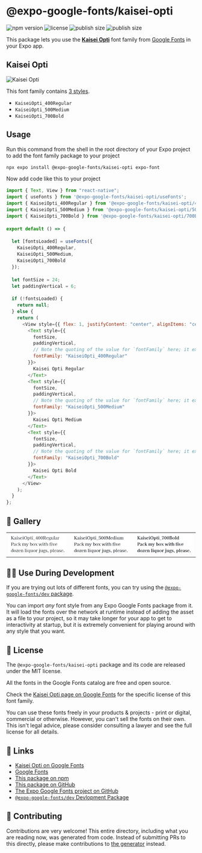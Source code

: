 # @expo-google-fonts/kaisei-opti

![npm version](https://flat.badgen.net/npm/v/@expo-google-fonts/kaisei-opti)
![license](https://flat.badgen.net/github/license/expo/google-fonts)
![publish size](https://flat.badgen.net/packagephobia/install/@expo-google-fonts/kaisei-opti)
![publish size](https://flat.badgen.net/packagephobia/publish/@expo-google-fonts/kaisei-opti)

This package lets you use the [**Kaisei Opti**](https://fonts.google.com/specimen/Kaisei+Opti) font family from [Google Fonts](https://fonts.google.com/) in your Expo app.

## Kaisei Opti

![Kaisei Opti](./font-family.png)

This font family contains [3 styles](#-gallery).

- `KaiseiOpti_400Regular`
- `KaiseiOpti_500Medium`
- `KaiseiOpti_700Bold`

## Usage

Run this command from the shell in the root directory of your Expo project to add the font family package to your project

```sh
npx expo install @expo-google-fonts/kaisei-opti expo-font
```

Now add code like this to your project

```js
import { Text, View } from "react-native";
import { useFonts } from '@expo-google-fonts/kaisei-opti/useFonts';
import { KaiseiOpti_400Regular } from '@expo-google-fonts/kaisei-opti/400Regular';
import { KaiseiOpti_500Medium } from '@expo-google-fonts/kaisei-opti/500Medium';
import { KaiseiOpti_700Bold } from '@expo-google-fonts/kaisei-opti/700Bold';

export default () => {

  let [fontsLoaded] = useFonts({
    KaiseiOpti_400Regular, 
    KaiseiOpti_500Medium, 
    KaiseiOpti_700Bold
  });

  let fontSize = 24;
  let paddingVertical = 6;

  if (!fontsLoaded) {
    return null;
  } else {
    return (
      <View style={{ flex: 1, justifyContent: "center", alignItems: "center" }}>
        <Text style={{
          fontSize,
          paddingVertical,
          // Note the quoting of the value for `fontFamily` here; it expects a string!
          fontFamily: "KaiseiOpti_400Regular"
        }}>
          Kaisei Opti Regular
        </Text>
        <Text style={{
          fontSize,
          paddingVertical,
          // Note the quoting of the value for `fontFamily` here; it expects a string!
          fontFamily: "KaiseiOpti_500Medium"
        }}>
          Kaisei Opti Medium
        </Text>
        <Text style={{
          fontSize,
          paddingVertical,
          // Note the quoting of the value for `fontFamily` here; it expects a string!
          fontFamily: "KaiseiOpti_700Bold"
        }}>
          Kaisei Opti Bold
        </Text>
      </View>
    );
  }
};
```

## 🔡 Gallery


||||
|-|-|-|
|![KaiseiOpti_400Regular](./400Regular/KaiseiOpti_400Regular.ttf.png)|![KaiseiOpti_500Medium](./500Medium/KaiseiOpti_500Medium.ttf.png)|![KaiseiOpti_700Bold](./700Bold/KaiseiOpti_700Bold.ttf.png)||


## 👩‍💻 Use During Development

If you are trying out lots of different fonts, you can try using the [`@expo-google-fonts/dev` package](https://github.com/expo/google-fonts/tree/master/font-packages/dev#readme).

You can import _any_ font style from any Expo Google Fonts package from it. It will load the fonts over the network at runtime instead of adding the asset as a file to your project, so it may take longer for your app to get to interactivity at startup, but it is extremely convenient for playing around with any style that you want.


## 📖 License

The `@expo-google-fonts/kaisei-opti` package and its code are released under the MIT license.

All the fonts in the Google Fonts catalog are free and open source.

Check the [Kaisei Opti page on Google Fonts](https://fonts.google.com/specimen/Kaisei+Opti) for the specific license of this font family.

You can use these fonts freely in your products & projects - print or digital, commercial or otherwise. However, you can't sell the fonts on their own. This isn't legal advice, please consider consulting a lawyer and see the full license for all details.

## 🔗 Links

- [Kaisei Opti on Google Fonts](https://fonts.google.com/specimen/Kaisei+Opti)
- [Google Fonts](https://fonts.google.com/)
- [This package on npm](https://www.npmjs.com/package/@expo-google-fonts/kaisei-opti)
- [This package on GitHub](https://github.com/expo/google-fonts/tree/master/font-packages/kaisei-opti)
- [The Expo Google Fonts project on GitHub](https://github.com/expo/google-fonts)
- [`@expo-google-fonts/dev` Devlopment Package](https://github.com/expo/google-fonts/tree/master/font-packages/dev)

## 🤝 Contributing

Contributions are very welcome! This entire directory, including what you are reading now, was generated from code. Instead of submitting PRs to this directly, please make contributions to [the generator](https://github.com/expo/google-fonts/tree/master/packages/generator) instead.
